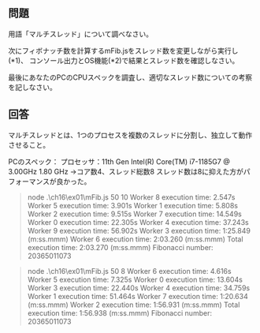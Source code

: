 ## 問題

用語「マルチスレッド」について調べなさい。

次にフィボナッチ数を計算するmFib.jsをスレッド数を変更しながら実行し(*1)、
コンソール出力とOS機能(*2)で結果とスレッド数を確認しなさい。

最後にあなたのPCのCPUスペックを調査し、適切なスレッド数についての考察を記しなさい。

## 回答

マルチスレッドとは、1つのプロセスを複数のスレッドに分割し、独立して動作させること。

PCのスペック：
プロセッサ：11th Gen Intel(R) Core(TM) i7-1185G7 @ 3.00GHz 1.80 GHz
→コア数4、スレッド総数8
スレッド数は8に抑えた方がパフォーマンスが良かった。

> node .\ch16\ex01\mFib.js 50 10
> Worker 8 execution time: 2.547s
> Worker 5 execution time: 3.901s
> Worker 1 execution time: 5.808s
> Worker 2 execution time: 9.515s
> Worker 7 execution time: 14.549s
> Worker 0 execution time: 22.305s
> Worker 4 execution time: 37.243s
> Worker 9 execution time: 56.902s
> Worker 3 execution time: 1:25.849 (m:ss.mmm)
> Worker 6 execution time: 2:03.260 (m:ss.mmm)
> Total execution time: 2:03.270 (m:ss.mmm)
> Fibonacci number: 20365011073

> node .\ch16\ex01\mFib.js 50 8
> Worker 6 execution time: 4.616s
> Worker 5 execution time: 7.325s
> Worker 0 execution time: 13.604s
> Worker 3 execution time: 22.440s
> Worker 4 execution time: 34.759s
> Worker 1 execution time: 51.464s
> Worker 7 execution time: 1:20.634 (m:ss.mmm)
> Worker 2 execution time: 1:56.931 (m:ss.mmm)
> Total execution time: 1:56.938 (m:ss.mmm)
> Fibonacci number: 20365011073
